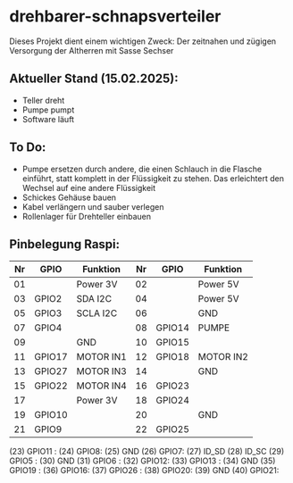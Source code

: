 # drehbarer-schnapsverteiler
Dieses Projekt dient einem wichtigen Zweck: Der zeitnahen und zügigen Versorgung der Altherren mit Sasse Sechser

## Aktueller Stand (15.02.2025):
- Teller dreht
- Pumpe pumpt
- Software läuft

## To Do:
- Pumpe ersetzen durch andere, die einen Schlauch in die Flasche einführt, statt komplett in der Flüssigkeit zu stehen. Das erleichtert den Wechsel auf eine andere Flüssigkeit
- Schickes Gehäuse bauen
- Kabel verlängern und sauber verlegen
- Rollenlager für Drehteller einbauen

## Pinbelegung Raspi:
Nr|GPIO|Funktion|Nr|GPIO|Funktion
|-----|-----|-----|-----|-----|-----|
|01||Power 3V|02||Power 5V|
|03|GPIO2|SDA I2C|04||Power 5V|
|05|GPIO3|SCLA I2C|06||GND|
|07|GPIO4||08|GPIO14|PUMPE|
|09||GND|10|GPIO15||
|11|GPIO17|MOTOR IN1|12|GPIO18|MOTOR IN2|
|13|GPIO27|MOTOR IN3|14||GND|
|15|GPIO22|MOTOR IN4|16|GPIO23||
|17||Power 3V|18|GPIO24||
|19|GPIO10||20||GND|
|21|GPIO9||22|GPIO25||
(23) GPIO11 :                   (24) GPIO8:
(25) GND                        (26) GPIO7:
(27) ID_SD                      (28) ID_SC
(29) GPIO5  :                   (30) GND
(31) GPIO6  :                   (32) GPIO12:
(33) GPIO13 :                   (34) GND
(35) GPIO19 :                   (36) GPIO16:
(37) GPIO26 :                   (38) GPIO20:
(39) GND                        (40) GPIO21:

